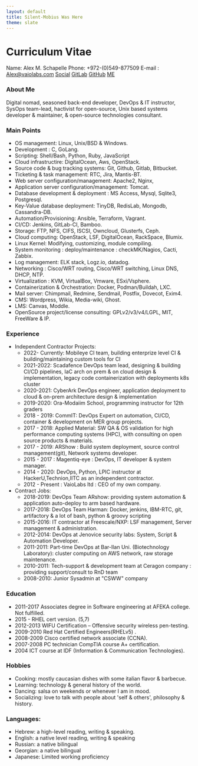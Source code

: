 ```yaml
---
layout: default
title: Silent-Mobius Was Here
theme: slate
---
```


# __Curriculum Vitae__

Name: Alex M. Schapelle
Phone: +972-(0)549-877509
E-mail : Alex@vaiolabs.com
[Social](www.linkedin.com/in/alex-schapelle)
[GitLab](www.gitlab.com/silent-mobius)
[GitHub](www.github.com/zero-pytagoras)
[ME](https://ca.slack-edge.com/T81GU7UUE-U80QM4RU5-916a75561c9f-512)
### About Me
Digital nomad, seasoned back-end developer, DevOps & IT instructor, SysOps team-lead, hactivist for open-source,
Unix based systems developer & maintainer, & open-source technologies consultant.

### Main Points
- OS management: Linux, Unix/BSD & Windows.
- Development : C, GoLang.
- Scripting: Shell/Bash, Python, Ruby, JavaScript
- Cloud infrastructire: DigitalOcean, Aws, OpenStack.
- Source code & bug tracking systems: Git, Github, Gitlab, Bitbucket.
- Ticketing & task management: RTC, Jira, Mantis-BT.
- Web server configuration/management: Apache2, Nginx,
- Application server configuration/management: Tomcat.
- Database development & deployment : MS Access, Mysql, Sqlite3, Postgresql.
- Key-Value database deployment: TinyDB, RedisLab, Mongodb, Cassandra-DB.
- Automation/Provisioning: Ansible, Terraform, Vagrant.
- CI/CD: Jenkins, GitLab-CI, Bamboo.
- Storage: FTP, NFS, CIFS, ISCSI, Owncloud, Glusterfs, Ceph.
- Cloud computing: OpenStack, LSF, DigitalOcean, RackSpace, Blumix.
- Linux Kernel: Modifying, customizing, module compiling.
- System monitoring : deploy/maintenance : checkMK/Nagios, Cacti, Zabbix.
- Log management: ELK stack, Logz.io, datadog.
- Networking : Cisco/WRT routing, Cisco/WRT switching, Linux DNS, DHCP, NTP.
- Virtualization : KVM, VirtualBox, Vmware, ESxi/Vsphere.
- Containerization & Orchestration: Docker, Podman/Buildah, LXC.
- Mail server: Chimpmail, Redmine, Sendmail, Postfix, Dovecot, Exim4.
- CMS: Wordpress, Wikia, Media-wiki, Ghost.
- LMS: Canvas, Moddle.
- OpenSource project/license consulting: GPLv2/v3/v4/LGPL, MIT, FreeWare & IP.

### Experience
- Independent Contractor Projects:
    - 2022- Currently: Mobileye CI team, building enterprize level CI & building/maintaining custom tools for CI
    - 2021-2022: Scadafence DevOps team lead, designing & building CI/CD pipelines, IaC arch on prem & on cloud design & implementation, legacy code containerization with deployments k8s cluster
    - 2020-2021: CyberArk DevOps engineer, application deployment to cloud & on-prem architecture design & implementation
    - 2019-2020: Ora-Modaiim School, programming instructor for 12th graders
    - 2018 - 2019: CommIT: DevOps Expert on automation, CI/CD, container & development on MER group projects.
    - 2017 - 2018: Applied Material: SW QA & OS validation for high performance computing systems (HPC), with consulting on open source products & materials.
    - 2017 - 2019: ARShow : Build system deployment, source control management(git), Network systems developer.
    - 2015 - 2017 : Magentiq-eye : DevOps, IT developer & system manager.
    - 2014 - 2020: DevOps, Python, LPIC instructor at HackerU,Technion,IITC as an independent contractor.
    - 2012 - Present : VaioLabs ltd : CEO of my own company.
- Contract Jobs:
    - 2018-2019: DevOps Team ARshow: providing system automation & application auto-deploy to arm based hardware.
    - 2017-2018: DevOps Team Harman: Docker, jenkins, IBM-RTC, git, artifactory & a lot of bash, python & groovy scripting
    - 2015-2016: IT contractor at Freescale/NXP: LSF management, Server management & administration. 
    - 2012-2014: DevOps at Jenovice security labs: System, Script & Automation Developer.
    - 2011-2011: Part-time DevOps at Bar-Ilan Uni. (Biotechnology Laboratory): cluster computing on AWS network, raw storage maintenance.
    - 2010-2011: Tech-support & development team at Ceragon company : providing support/consult to RnD team
    - 2008-2010: Junior Sysadmin at "CSWW" company

### Education

- 2011-2017 Associates degree in Software engineering at AFEKA college. Not fulfilled.
- 2015 - RHEL cert version. (5,7)
- 2012-2013 WIFU Certification – Offensive security wireless pen-testing.
- 2009-2010 Red Hat Certified Engineers(RHELv5) .
- 2008-2009 Cisco certified network associate (CCNA).
- 2007-2008 PC technician CompTIA course A+ certification.
- 2004 ICT course at IDF (Information & Communication Technologies).

### Hobbies
- Cooking: mostly caucasian dishes with some italian flavor & barbecue.
- Learning: technology & general history of the world.
- Dancing: salsa on weekends or whenever I am in mood.
- Socializing: love to talk with people about 'self & others', philosophy & history.

### Languages:
- Hebrew: a high-level reading, writing & speaking.
- English: a native level reading, writing & speaking
- Russian: a native bilingual 
- Georgian: a native bilingual
- Japanese: Limited working proficiency
